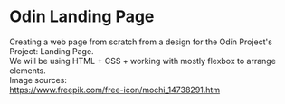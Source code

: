 # Odin Landing Page
Creating a web page from scratch from a design for the Odin Project's Project: Landing Page.  
We will be using HTML + CSS + working with mostly flexbox to arrange elements.  
Image sources:  
https://www.freepik.com/free-icon/mochi_14738291.htm
